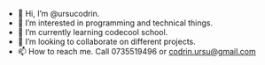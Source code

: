 - 👋 Hi, I’m @ursucodrin.
- 👀 I’m interested in programming and technical things.
- 🌱 I’m currently learning codecool school.
- 💞️ I’m looking to collaborate on different projects.
- 📫 How to reach me. Call 0735519496 or codrin.ursu@gmail.com

<!---
ursucodrin/ursucodrin is a ✨ special ✨ repository because its `README.md` (this file) appears on your GitHub profile.
You can click the Preview link to take a look at your changes.
--->
